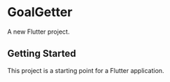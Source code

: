 ﻿# GoalGetter

A new Flutter project.

## Getting Started

This project is a starting point for a Flutter application.

